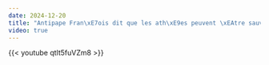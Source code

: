 ```yaml
---
date: 2024-12-20
title: "Antipape Fran\xE7ois dit que les ath\xE9es peuvent \xEAtre sauv\xE9s"
video: true
---
```



{{< youtube qtlt5fuVZm8 >}}

